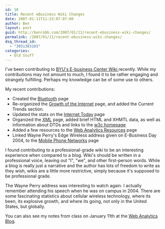 ```yaml
---
id: 10
title: Recent eBusiness Wiki Changes
date: 2007-01-11T11:23:07-07:00
author: Ben
layout: post
guid: http://benrobb.com/2007/01/11/recent-ebusiness-wiki-changes/
permalink: /2007/01/11/recent-ebusiness-wiki-changes/
dsq_thread_id:
  - "3051383103"
categories:
  - Old Stuff
---
```

<p>I've been contributing to <a href="http://ebusiness.byu.edu/wiki/index.php?title=Main_Page">BYU's E-business Center Wiki </a> recently.  While my contributions may not amount to much, I found it to be rather engaging and strangely fulfilling.  Perhaps my knowledge can be of some use to others.</p>
<p>My recent contributions:</p>
<ul>
	<li>Created the <a href="http://ebusiness.byu.edu/wiki/index.php?title=Bluetooth">Bluetooth</a> page</li>
	<li>Re-organized the <a href="http://ebusiness.byu.edu/wiki/index.php?title=Growth_of_the_Internet">Growth of the Internet</a> page, and added the Current Trends section.</li>
	<li>Updated the stats on the <a href="http://ebusiness.byu.edu/wiki/index.php?title=The_Internet_Today">Internet Today</a> page</li>
	<li>Organized the <a href="http://ebusiness.byu.edu/wiki/index.php?title=XML_and_other_Markup_Languages">XML</a> page, added brief HTML and XHMTL data, as well as information about DTDs and links to the <a href="http://www.w3.org/">w3c homepage</a></li>
	<li>Added a few resources to the <a href="http://ebusiness.byu.edu/wiki/index.php?title=Web_Analytics_Resources">Web Analytics Resources</a> page</li>
	<li>Linked Wayne Perry's Edge Wireless address given on E-Business Day 2004, to the <a title="Mobile Phone Networks" href="http://ebusiness.byu.edu/wiki/index.php?title=Mobile_Phone_Networks">Mobile Phone Networks</a> page</li>
</ul>
<p>I found contributing to a professional-grade wiki to be an interesting experience when compared to a blog.  Wiki's should be written in a professional voice, leaving out "I", "we", and other first-person words.  While a blog is really just a narrative and the author has lots of freedom to write as they wish, wikis are a little more restrictive, simply because it's supposed to be professional grade.</p>
<p>The Wayne Perry address was interesting to watch again.  I actually remember attending his speech when he was on campus in 2004.  There are some fascinating statistics about cellular wireless technology, where its been, its explosive growth, and where its going, not only in the United States, but globally.</p>
<p>You can also see my notes from class on January 11th at the <a title="Isys 590R Blog" href="http://eblog.byu.edu/?p=22">Web Analytics Blog</a>.</p>